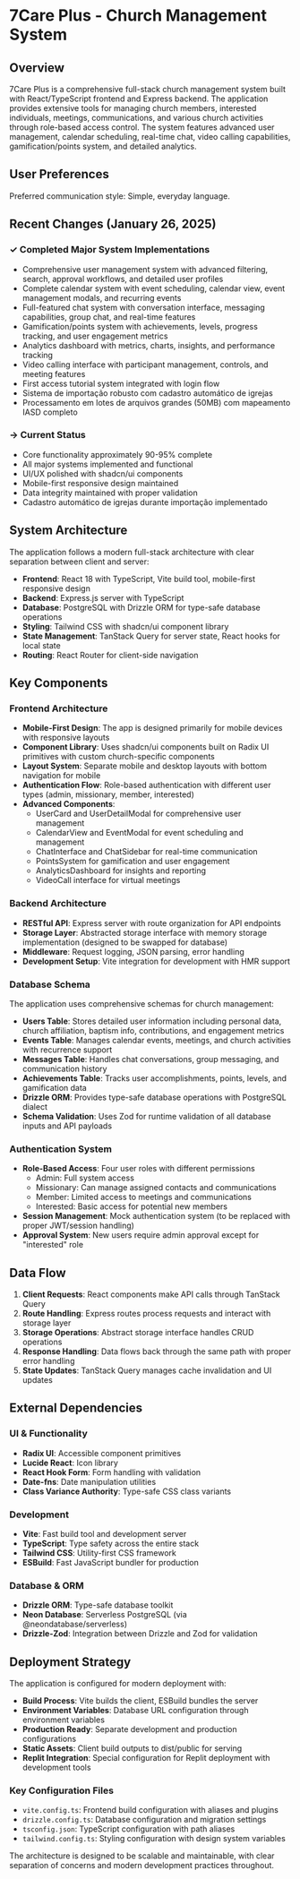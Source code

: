# 7Care Plus - Church Management System

## Overview

7Care Plus is a comprehensive full-stack church management system built with React/TypeScript frontend and Express backend. The application provides extensive tools for managing church members, interested individuals, meetings, communications, and various church activities through role-based access control. The system features advanced user management, calendar scheduling, real-time chat, video calling capabilities, gamification/points system, and detailed analytics.

## User Preferences

Preferred communication style: Simple, everyday language.

## Recent Changes (January 26, 2025)

### ✓ Completed Major System Implementations
- Comprehensive user management system with advanced filtering, search, approval workflows, and detailed user profiles
- Complete calendar system with event scheduling, calendar view, event management modals, and recurring events
- Full-featured chat system with conversation interface, messaging capabilities, group chat, and real-time features
- Gamification/points system with achievements, levels, progress tracking, and user engagement metrics
- Analytics dashboard with metrics, charts, insights, and performance tracking
- Video calling interface with participant management, controls, and meeting features
- First access tutorial system integrated with login flow
- Sistema de importação robusto com cadastro automático de igrejas
- Processamento em lotes de arquivos grandes (50MB) com mapeamento IASD completo

### → Current Status
- Core functionality approximately 90-95% complete
- All major systems implemented and functional
- UI/UX polished with shadcn/ui components
- Mobile-first responsive design maintained
- Data integrity maintained with proper validation
- Cadastro automático de igrejas durante importação implementado

## System Architecture

The application follows a modern full-stack architecture with clear separation between client and server:

- **Frontend**: React 18 with TypeScript, Vite build tool, mobile-first responsive design
- **Backend**: Express.js server with TypeScript
- **Database**: PostgreSQL with Drizzle ORM for type-safe database operations
- **Styling**: Tailwind CSS with shadcn/ui component library
- **State Management**: TanStack Query for server state, React hooks for local state
- **Routing**: React Router for client-side navigation

## Key Components

### Frontend Architecture
- **Mobile-First Design**: The app is designed primarily for mobile devices with responsive layouts
- **Component Library**: Uses shadcn/ui components built on Radix UI primitives with custom church-specific components
- **Layout System**: Separate mobile and desktop layouts with bottom navigation for mobile
- **Authentication Flow**: Role-based authentication with different user types (admin, missionary, member, interested)
- **Advanced Components**: 
  - UserCard and UserDetailModal for comprehensive user management
  - CalendarView and EventModal for event scheduling and management  
  - ChatInterface and ChatSidebar for real-time communication
  - PointsSystem for gamification and user engagement
  - AnalyticsDashboard for insights and reporting
  - VideoCall interface for virtual meetings

### Backend Architecture
- **RESTful API**: Express server with route organization for API endpoints
- **Storage Layer**: Abstracted storage interface with memory storage implementation (designed to be swapped for database)
- **Middleware**: Request logging, JSON parsing, error handling
- **Development Setup**: Vite integration for development with HMR support

### Database Schema
The application uses comprehensive schemas for church management:
- **Users Table**: Stores detailed user information including personal data, church affiliation, baptism info, contributions, and engagement metrics
- **Events Table**: Manages calendar events, meetings, and church activities with recurrence support
- **Messages Table**: Handles chat conversations, group messaging, and communication history
- **Achievements Table**: Tracks user accomplishments, points, levels, and gamification data
- **Drizzle ORM**: Provides type-safe database operations with PostgreSQL dialect
- **Schema Validation**: Uses Zod for runtime validation of all database inputs and API payloads

### Authentication System
- **Role-Based Access**: Four user roles with different permissions
  - Admin: Full system access
  - Missionary: Can manage assigned contacts and communications
  - Member: Limited access to meetings and communications
  - Interested: Basic access for potential new members
- **Session Management**: Mock authentication system (to be replaced with proper JWT/session handling)
- **Approval System**: New users require admin approval except for "interested" role

## Data Flow

1. **Client Requests**: React components make API calls through TanStack Query
2. **Route Handling**: Express routes process requests and interact with storage layer
3. **Storage Operations**: Abstract storage interface handles CRUD operations
4. **Response Handling**: Data flows back through the same path with proper error handling
5. **State Updates**: TanStack Query manages cache invalidation and UI updates

## External Dependencies

### UI & Functionality
- **Radix UI**: Accessible component primitives
- **Lucide React**: Icon library
- **React Hook Form**: Form handling with validation
- **Date-fns**: Date manipulation utilities
- **Class Variance Authority**: Type-safe CSS class variants

### Development
- **Vite**: Fast build tool and development server
- **TypeScript**: Type safety across the entire stack
- **Tailwind CSS**: Utility-first CSS framework
- **ESBuild**: Fast JavaScript bundler for production

### Database & ORM
- **Drizzle ORM**: Type-safe database toolkit
- **Neon Database**: Serverless PostgreSQL (via @neondatabase/serverless)
- **Drizzle-Zod**: Integration between Drizzle and Zod for validation

## Deployment Strategy

The application is configured for modern deployment with:

- **Build Process**: Vite builds the client, ESBuild bundles the server
- **Environment Variables**: Database URL configuration through environment variables
- **Production Ready**: Separate development and production configurations
- **Static Assets**: Client build outputs to dist/public for serving
- **Replit Integration**: Special configuration for Replit deployment with development tools

### Key Configuration Files
- `vite.config.ts`: Frontend build configuration with aliases and plugins
- `drizzle.config.ts`: Database configuration and migration settings
- `tsconfig.json`: TypeScript configuration with path aliases
- `tailwind.config.ts`: Styling configuration with design system variables

The architecture is designed to be scalable and maintainable, with clear separation of concerns and modern development practices throughout.